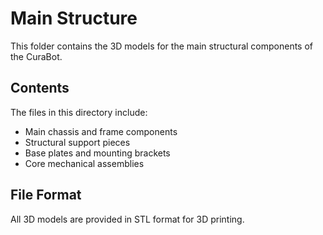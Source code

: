 # Main Structure

This folder contains the 3D models for the main structural components of the CuraBot.

## Contents

The files in this directory include:
- Main chassis and frame components
- Structural support pieces
- Base plates and mounting brackets
- Core mechanical assemblies

## File Format

All 3D models are provided in STL format for 3D printing.
